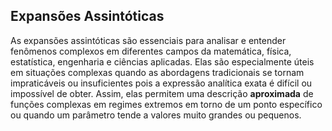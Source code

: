 ## Expansões Assintóticas

As expansões assintóticas são essenciais para analisar e entender fenômenos complexos em diferentes campos da matemática, física, estatística, engenharia e ciências aplicadas. Elas são especialmente úteis em situações complexas  quando as abordagens tradicionais se tornam impraticáveis ou insuficientes pois a expressão analítica exata é difícil ou impossível de obter. Assim, elas permitem uma descrição **aproximada** de funções complexas em regimes extremos em torno de um ponto específico ou quando um parâmetro tende a valores muito grandes ou pequenos. 

